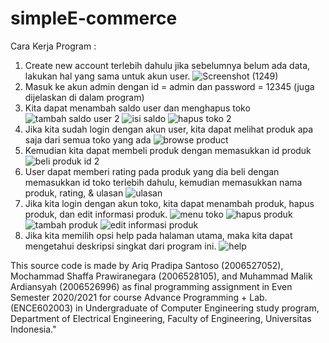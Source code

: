 # simpleE-commerce

Cara Kerja Program :
1. Create new account terlebih dahulu jika sebelumnya belum ada data, lakukan hal yang sama untuk akun user.
![Screenshot (1249)](https://user-images.githubusercontent.com/71066812/123102186-ffe2cc80-d45e-11eb-9fdc-12ad3ff6410d.png)
2. Masuk ke akun admin dengan id = admin dan password = 12345 (juga dijelaskan di dalam program)
3. Kita dapat menambah saldo user dan menghapus toko
![tambah saldo user 2](https://user-images.githubusercontent.com/71066812/123103875-9e236200-d460-11eb-9576-f88955476291.png)
![isi saldo](https://user-images.githubusercontent.com/71066812/123108004-3c64f700-d464-11eb-9519-f4c86a60901d.png)
![hapus toko 2](https://user-images.githubusercontent.com/71066812/123103893-a1b6e900-d460-11eb-98ca-e4fad2e3f686.png)
4. Jika kita sudah login dengan akun user, kita dapat melihat produk apa saja dari semua toko yang ada
![browse product](https://user-images.githubusercontent.com/71066812/123104041-ca3ee300-d460-11eb-9e8c-374cd6286086.png)
5. Kemudian kita dapat membeli produk dengan memasukkan id produk
![beli produk id 2](https://user-images.githubusercontent.com/71066812/123104136-e3479400-d460-11eb-83d4-74071cd61f0c.png)
6. User dapat memberi rating pada produk yang dia beli dengan memasukkan id toko terlebih dahulu, kemudian memasukkan nama produk, rating, & ulasan
![ulasan](https://user-images.githubusercontent.com/71066812/123104557-40dbe080-d461-11eb-83ce-fd31bc556ecf.png)
7. Jika kita login dengan akun toko, kita dapat menambah produk, hapus produk, dan edit informasi produk.
![menu toko](https://user-images.githubusercontent.com/71066812/123108213-6cac9580-d464-11eb-8acb-8bf869ee35dc.png)
![hapus produk](https://user-images.githubusercontent.com/71066812/123108323-86e67380-d464-11eb-85a3-620aac152216.png)
![tambah produk](https://user-images.githubusercontent.com/71066812/123108297-82ba5600-d464-11eb-9090-c672d8665f7e.png)
![edit informasi produk](https://user-images.githubusercontent.com/71066812/123108280-7df5a200-d464-11eb-9446-c9ee82bddcda.png)
8. Jika kita memilih opsi help pada halaman utama, maka kita dapat mengetahui deskripsi singkat dari program ini.
![help](https://user-images.githubusercontent.com/70908070/123110662-7df6a180-d466-11eb-9e11-61bade03c200.png)

This source code is made by Ariq Pradipa Santoso (2006527052), Mochammad Shaffa Prawiranegara (2006528105), and Muhammad Malik Ardiansyah (2006526996) as final programming assignment in Even Semester 2020/2021 for course Advance Programming + Lab. (ENCE602003) in Undergraduate of Computer Engineering study program, Department of Electrical Engineering, Faculty of Engineering, Universitas Indonesia."
